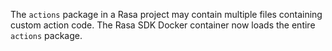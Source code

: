 The `actions` package in a Rasa project may contain multiple files containing custom 
action code. The Rasa SDK Docker container now loads the entire `actions` package.
